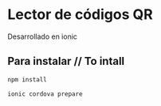 # Lector de códigos QR
Desarrollado en ionic
## Para instalar // To intall
```bash
npm install
```
```bash
ionic cordova prepare
```
